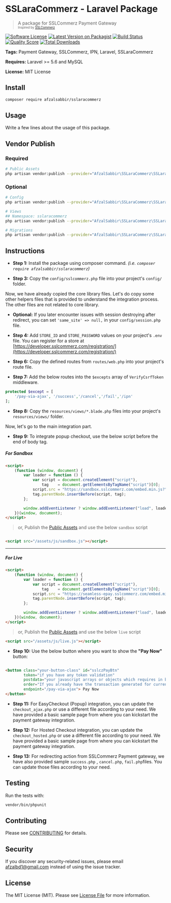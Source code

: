 # SSLaraCommerz - Laravel Package

> A package for SSLCommerz Payment Gateway \
<sub><sup>Inspired by [SSLCommerz](https://github.com/sslcommerz/SSLCommerz-Laravel)</sup></sub>

[![Software License](https://img.shields.io/badge/license-MIT-brightgreen.svg?style=flat-square)](LICENSE.md)
[![Latest Version on Packagist](https://img.shields.io/packagist/v/afzalsabbir/sslaracommerz.svg?style=flat-square)](https://packagist.org/packages/afzalsabbir/sslaracommerz)
[![Build Status](https://img.shields.io/travis/afzalsabbir/sslaracommerz/master.svg?style=flat-square)](https://travis-ci.org/afzalsabbir/sslaracommerz)
[![Quality Score](https://img.shields.io/scrutinizer/g/afzalsabbir/sslaracommerz.svg?style=flat-square)](https://scrutinizer-ci.com/g/afzalsabbir/sslaracommerz)
[![Total Downloads](https://img.shields.io/packagist/dt/afzalsabbir/sslaracommerz.svg?style=flat-square)](https://packagist.org/packages/afzalsabbir/sslaracommerz)

__Tags:__ Payment Gateway, SSLCommerz, IPN, Laravel, SSLaraCommerz

__Requires:__  Laravel >= 5.6 and MySQL

__License:__ MIT License

## Install

```bash
composer require afzalsabbir/sslaracommerz
```

## Usage

Write a few lines about the usage of this package.

## Vendor Publish

### Required

<span id="public-assets">

```bash
# Public Assets
php artisan vendor:publish --provider="AfzalSabbir\SSLaraCommerz\SSLaraCommerzServiceProvider" --tag="public-assets"
```

</span>

### Optional

<span id="config-views-migrations">

```bash
# Config
php artisan vendor:publish --provider="AfzalSabbir\SSLaraCommerz\SSLaraCommerzServiceProvider" --tag="config"

# Views
## Namespace: sslaracommerz
php artisan vendor:publish --provider="AfzalSabbir\SSLaraCommerz\SSLaraCommerzServiceProvider" --tag="views"

# Migrations
php artisan vendor:publish --provider="AfzalSabbir\SSLaraCommerz\SSLaraCommerzServiceProvider" --tag="migrations"
```

</span>

## Instructions

* __Step 1:__ Install the package using composer command. _(i.e. `composer require afzalsabbir/sslaracommerz`)_

[//]: # (* __Step 2:__ Copy the `Library` folder and put it in the laravel project's `app/` directory. If needed, then run `composer dump -o`.)

* __Step 3:__ Copy the `config/sslcommerz.php` file into your project's `config/` folder.

Now, we have already copied the core library files. Let's do copy some other helpers files that is provided to
understand the integration process. The other files are not related to core library.

* __Optional:__ If you later encounter issues with session destroying after redirect, you can
  set ```'same_site' => null,``` in your `config/session.php` file.

* __Step 4:__ Add `STORE_ID` and `STORE_PASSWORD` values on your project's `.env` file. You can register for a store
  at [https://developer.sslcommerz.com/registration/](https://developer.sslcommerz.com/registration/)

[//]: # (* __Step 5:__ Copy the `SslCommerzPaymentController` into your project's `Controllers` folder.)

* __Step 6:__ Copy the defined routes from `routes/web.php` into your project's route file.

* __Step 7:__ Add the below routes into the `$excepts` array of `VerifyCsrfToken` middleware.

```php
protected $except = [
    '/pay-via-ajax', '/success','/cancel','/fail','/ipn'
];
```

* __Step 8:__ Copy the `resources/views/*.blade.php` files into your project's `resources/views/` folder.

Now, let's go to the main integration part.

* __Step 9:__ To integrate popup checkout, use the below script before the end of body tag.

##### For Sandbox

```html
<script>
    (function (window, document) {
        var loader = function () {
            var script = document.createElement("script"),
                tag    = document.getElementsByTagName("script")[0];
            script.src = "https://sandbox.sslcommerz.com/embed.min.js?" + Math.random().toString(36).substring(7);
            tag.parentNode.insertBefore(script, tag);
        };

        window.addEventListener ? window.addEventListener("load", loader, false) : window.attachEvent("onload", loader);
    })(window, document);
</script>
```

> or, Publish the [Public Assets](#public-assets) and use the below `sandbox` script

```html

<script src="/assets/js/sandbox.js"></script>
```

---

##### For Live

```html
<script>
    (function (window, document) {
        var loader = function () {
            var script = document.createElement("script"),
                tag    = document.getElementsByTagName("script")[0];
            script.src = "https://seamless-epay.sslcommerz.com/embed.min.js?" + Math.random().toString(36).substring(7);
            tag.parentNode.insertBefore(script, tag);
        };

        window.addEventListener ? window.addEventListener("load", loader, false) : window.attachEvent("onload", loader);
    })(window, document);
</script>
```

> or, Publish the [Public Assets](#public-assets) and use the below `live` script

```html
<script src="/assets/js/live.js"></script>
```

* __Step 10:__ Use the below button where you want to show the **"Pay Now"** button:

```html

<button class="your-button-class" id="sslczPayBtn"
        token="if you have any token validation"
        postdata="your javascript arrays or objects which requires in backend"
        order="If you already have the transaction generated for current order"
        endpoint="/pay-via-ajax"> Pay Now
</button>
```

* __Step 11:__ For EasyCheckout (Popup) integration, you can update the `checkout_ajax.php` or use a different file
  according to your need. We have provided a basic sample page from where you can kickstart the payment gateway
  integration.

* __Step 12:__ For Hosted Checkout integration, you can update the `checkout_hosted.php` or use a different file
  according to your need. We have provided a basic sample page from where you can kickstart the payment gateway
  integration.

* __Step 13:__ For redirecting action from SSLCommerz Payment gateway, we have also provided sample `success.php`
  , `cancel.php`, `fail.php`files. You can update those files according to your need.

## Testing

Run the tests with:

```bash
vendor/bin/phpunit
```

## Contributing

Please see [CONTRIBUTING](CONTRIBUTING.md) for details.

## Security

If you discover any security-related issues, please email afzalbd1@gmail.com instead of using the issue tracker.

## License

The MIT License (MIT). Please see [License File](LICENSE.md) for more information.

